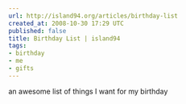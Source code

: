 ```yaml
---
url: http://island94.org/articles/birthday-list
created_at: 2008-10-30 17:29 UTC
published: false
title: Birthday List | island94
tags:
- birthday
- me
- gifts
---
```


an awesome list of things I want for my birthday
